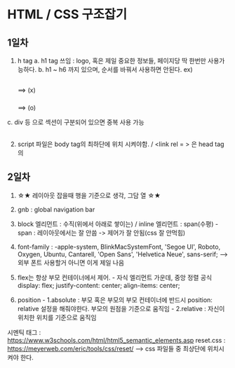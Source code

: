 # HTML / CSS 구조잡기 

## 1일차
1. h tag
  a. h1 tag 쓰임 : logo, 혹은 제일 중요한 정보들, 페이지당 딱 한번만 사용가능하다.
  b. h1 ~ h6 까지 있으며, 순서를 바꿔서 사용하면 안된다.
    ex) <h3></h3>                   <h2></h2>
        <h2></h2> ==> (x)      <h3></h3> ==> (o)
        
  c. div 등 으로 섹션이 구분되어 있으면 중복 사용 가능
     <div>
       <h2></h2>
       <h3></h3>
     </div>
     <div>
       <h2></h2>
       <h3></h3>
     </div>
      
2. script 파일은 body tag의 최하단에 위치 시켜야함. / <link rel = > 은 head tag의      

## 2일차
  1. ☆★ 레이아웃 잡을때 행을 기준으로 생각, 그담 열 ☆★
  2. gnb : global navigation bar
  3. block 엘리먼트 : 수직(위에서 아래로 쌓이는) / inline 엘리먼트 : span(수평)
    - span : 레이아웃에서는 잘 안씀 -> 제어가 잘 안됨(css 잘 안먹힘)
  4. font-family : -apple-system, BlinkMacSystemFont, 'Segoe UI', Roboto, Oxygen, Ubuntu, Cantarell,
    'Open Sans', 'Helvetica Neue', sans-serif; 
    --> 외부 폰트 사용할거 아니면 이게 제일 나음
  
  5. flex는 항상 부모 컨테이너에서 제어.
    - 자식 엘리먼트 가운데, 중앙 정렬 공식
      display: flex;
      justify-content: center;
      align-items: center;
      
  6. position 
    - 1.absolute : 부모 혹은 부모의 부모 컨테이너에 반드시 position: relative 설정을 해줘야한다. 부모의 원점을 기준으로 움직임
    - 2.relative : 자신이 위치한 위치를 기준으로 움직임
  
  시멘틱 태그 : https://www.w3schools.com/html/html5_semantic_elements.asp
  reset.css : https://meyerweb.com/eric/tools/css/reset/ --> css 파일들 중 최상단에 위치시켜야 한다. 
